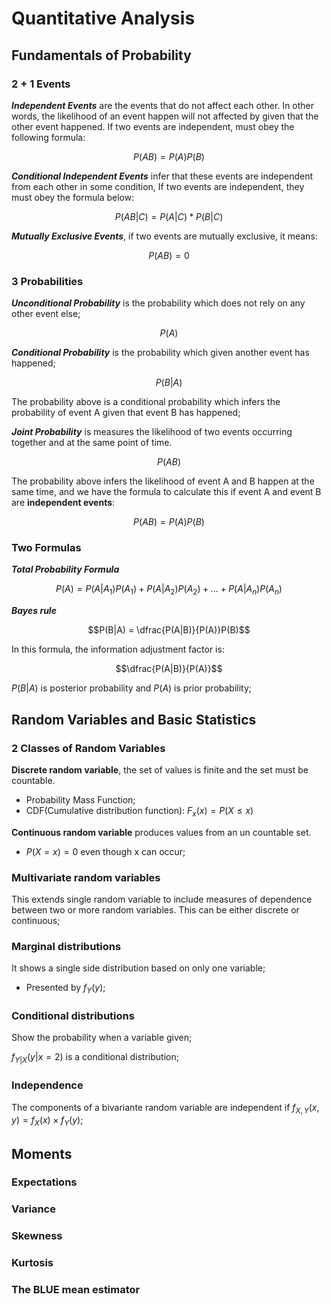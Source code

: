# Quantitative Analysis

## Fundamentals of Probability

### 2 + 1 Events

***Independent Events*** are the events that do not affect each other. In other words, the likelihood of an event happen will not affected by given that the other event happened. If two events are independent, must obey the following formula:

$$P(AB) = P(A)P(B)$$

***Conditional Independent Events*** infer that these events are independent from each other in some condition, If two events are independent, they must obey the formula below:

$$P(AB | C) = P(A|C) * P(B|C)$$

***Mutually Exclusive Events***, if two events are mutually exclusive, it means:

$$P(AB) = 0$$

### 3 Probabilities

***Unconditional Probability*** is the probability which does not rely on any other event else;

$$P(A)$$

***Conditional Probability*** is the probability which given another event has happened;

$$P(B|A)$$

The probability above is a conditional probability which infers the probability of event A given that event B has happened;

***Joint Probability*** is measures the likelihood of two events occurring together and at the same point of time.

$$P(AB)$$

The probability above infers the likelihood of event A and B happen at the same time, and we have the formula to calculate this if event A and event B are **independent events**:

$$P(AB) = P(A)P(B)$$

### Two Formulas

***Total Probability Formula***

$$P(A) = P(A|A_1)P(A_1)+P(A|A_2)P(A_2)+...+P(A|A_n)P(A_n)$$

***Bayes rule***

$$P(B|A) = \dfrac{P(A|B)}{P(A)}P(B)$$

In this formula, the information adjustment factor is:

$$\dfrac{P(A|B)}{P(A)}$$

$P(B|A)$ is posterior probability and $P(A)$ is prior probability;

## Random Variables and Basic Statistics

### 2 Classes of Random Variables

**Discrete random variable**, the set of values is finite and the set must be countable.

* Probability Mass Function;
* CDF(Cumulative distribution function): $F_x(x) = P(X\leq x)$

**Continuous random variable** produces values from an un countable set.
* $P(X=x) = 0$ even though x can occur;

### Multivariate random variables

This extends single random variable to include measures of dependence between two or more random variables. This can be either discrete or continuous;

### Marginal distributions

It shows a single side distribution based on only one variable;

* Presented by $f_Y(y)$;

### Conditional distributions

Show the probability when a variable given;

$f_{Y|X}(y|x=2)$ is a conditional distribution;

### Independence

The components of a bivariante random variable are independent if $f_{X,Y}(x,y)=f_X(x)\times f_Y(y)$;

## Moments

### Expectations

### Variance

### Skewness

### Kurtosis

### The BLUE mean estimator